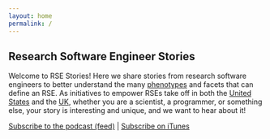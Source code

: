 ```yaml
---
layout: home
permalink: /
---
```


## Research Software Engineer Stories

Welcome to RSE Stories! Here we share stories from research software engineers to better understand
the many <a href="https://us-rse.org/rse-phenotype/about/" target="_blank">phenotypes</a> and facets
that can define an RSE. As initiatives to empower RSEs take off in both the <a href="https://us-rse.org" target="_blank">United States</a> and 
the <a href="https://rse.ac.uk/" target="_blank">UK</a>, whether you
are a scientist, a programmer, or something else, your story is interesting and unique, and we want to hear about it!

<a href="{{ site.baseurl }}/episodes.rss">Subscribe to the podcast (feed)</a> | <a href="{{ site.itunes_url }}">Subscribe on iTunes</a>
